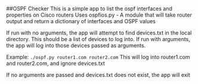 ##OSPF Checker
This is a simple app to list the ospf interfaces and properties on Cisco routers
Uses ospfios.py - A module that will take router output and return a dictionary
of interfaces and OSPF values

If run with no arguments, the app will attempt to find devices.txt in the local
directory. This should be a list of devices to log into. If run with arguments,
the app will log into those devices passed as arguments.

Example:
`./ospf.py router1.com router2.com`
This will log into router1.com and router2.com, and ignore devices.txt

If no arguments are passed and devices.txt does not exist, the app will exit


